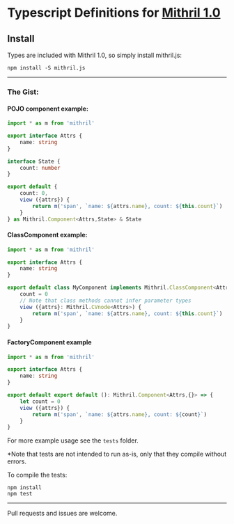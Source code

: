 # Typescript Definitions for [Mithril 1.0](https://github.com/lhorie/mithril.js)

## Install

Types are included with Mithril 1.0, so simply install mithril.js:

	npm install -S mithril.js

---

### The Gist:

#### POJO component example:

```typescript
import * as m from 'mithril'

export interface Attrs {
	name: string
}

interface State {
	count: number
}

export default {
	count: 0,
	view ({attrs}) {
		return m('span', `name: ${attrs.name}, count: ${this.count}`)
	}
} as Mithril.Component<Attrs,State> & State
```

#### ClassComponent example:

```typescript
import * as m from 'mithril'

export interface Attrs {
	name: string
}

export default class MyComponent implements Mithril.ClassComponent<Attrs> {
	count = 0
	// Note that class methods cannot infer parameter types
	view ({attrs}: Mithril.CVnode<Attrs>) {
		return m('span', `name: ${attrs.name}, count: ${this.count}`)
	}
}
```

#### FactoryComponent example

```typescript
import * as m from 'mithril'

export interface Attrs {
	name: string
}

export default export default (): Mithril.Component<Attrs,{}> => {
	let count = 0
	view ({attrs}) {
		return m('span', `name: ${attrs.name}, count: ${count}`)
	}
}
```

For more example usage see the `tests` folder.

*Note that tests are not intended to run as-is, only that they compile without errors.

To compile the tests:

	npm install
	npm test

---

Pull requests and issues are welcome.
